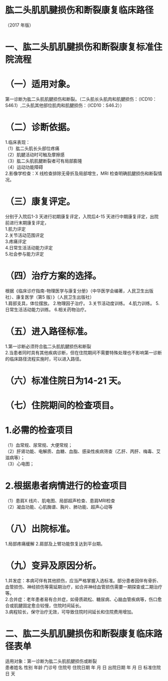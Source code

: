 # 肱二头肌肌腱损伤和断裂康复临床路径  
（2017 年版）  
# 一、肱二头肌肌腱损伤和断裂康复标准住院流程  
# （一）适用对象。  
第一诊断为肱二头肌肌腱损伤和断裂。（二头肌长头肌肉和肌腱损伤：（ICD10：S46.1）,二头肌其他部位肌肉和肌腱损伤：（ICD10：S46.2））  
# （二）诊断依据。  
1.临床表现：  
（1）肱二头肌长头部位疼痛  
（2）肌腱活动时可触及摩擦感  
（3）肱二头肌肌腱断裂者可有局部膨隆  
（4）运动功能障碍  
2.影像学检查：X 线检查排除无骨折及局部增生，MRI 检查明确肌腱损伤和断裂情况。  
# （三）康复评定。  
分别于入院后1-3 天进行初期康复评定，入院后4-15 天进行中期康复评定，出院前进行末期康复评定，  
1.肌力评定  
2.关节活动范围评定  
3.疼痛评定  
4.日常生活活动能力评定  
5.社会参与能力评定  
# （四）治疗方案的选择。  
根据《临床诊疗指南-物理医学与康复分册》（中华医学会编著，人民卫生出版社）、康复医学（第5 版）》（人民卫生出版社）  
1.肩部支具，体位摆放。 2.物理因子治疗。 3.关节活动度训练。 4.肌力训练。 5.日常生活活动能力训练。 6.相关药物治疗。  
# （五）进入路径标准。  
1.第一诊断必须符合肱二头肌肌腱损伤和断裂  
2.当患者同时具有其他疾病诊断，但在住院期间不需要特殊处理也不影响第一诊断的临床路径流程实施时，可以进入路径。  
# （六）标准住院日为14-21 天。  
# （七）住院期间的检查项目。  
# 1.必需的检查项目  
（1）血常规、尿常规、大便常规；  
（2）肝肾功能、电解质、血糖、血脂、感染性疾病筛查（乙肝、丙肝、梅毒、艾滋病等）；  
（3）心电图；  
# 2.根据患者病情进行的检查项目  
（1）患肩X 线片、肌电图、局部超声检查、患肩MRI检查  
（2）凝血功能、心肌酶谱、胸片、肺功能、超声心动等  
# （八）出院标准。  
1.局部疼痛缓解 2.肩部及上臂功能恢复达到平台期。  
# （九）变异及原因分析。  
1.并发症：本病可伴有其他损伤，应当严格掌握入选标准。部分患者因伴有骨折、血管损伤、神经损伤等需延期治疗，如合并神经血管损伤需要一期探查或二期治疗等。  
2.合并症：老年患者易有合并症，如骨质疏松、糖尿病、心脑血管疾病等，伤口愈合或肌腱固定愈合较慢，住院时间延长。  
3.病程较长，保守治疗无效，可导致住院时间延长和住院费用增加。  
# 二、肱二头肌肌腱损伤和断裂康复临床路径表单  
适用对象：第一诊断为肱二头肌肌腱损伤或断裂  
患者姓名             性别    年龄        门诊号         住院号           住院日期       年  月  日   出院日期      年  月   日  标准住院日      天  
